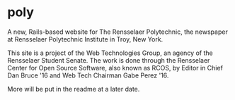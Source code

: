 poly
====

A new, Rails-based website for The Rensselaer Polytechnic, the newspaper at Rensselaer Polytechnic Institute in Troy, New York.

This site is a project of the Web Technologies Group, an agency of the Rensselaer Student Senate. The work is done through the Rensselaer Center for Open Source Software, also known as RCOS, by Editor in Chief Dan Bruce '16 and Web Tech Chairman Gabe Perez '16.

More will be put in the readme at a later date.